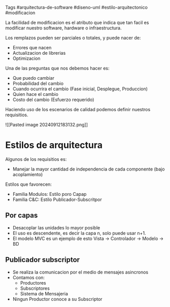 Tags #arquitectura-de-software #diseno-uml #estilo-arquitectonico #modificacion 

La facilidad de modificacion es el atributo que indica que tan facil es modificar nuestro software, hardware o infraestructura.

Los remplazos pueden ser parciales o totales, y puede nacer de:
- Errores que nacen
- Actualizacion de librerias
- Optimizacion

Una de las preguntas que nos debemos hacer es:

- Que puedo cambiar 
- Probabilidad del cambio
- Cuando ocurrira el cambio (Fase inicial, Desplegue, Produccion)
- Quien hace el cambio
- Costo del cambio (Esfuerzo requerido)

Haciendo uso de los escenarios de calidad podemos definir nuestros requisitios.

![[Pasted image 20240912183132.png]]

# Estilos de arquitectura

Algunos de los requisitios es:

- Manejar la mayor cantidad de independencia de cada componente (bajo acoplamiento)

Estilos que favorecen:
- Familia Modulos: Estilo poro Capap
- Familia C&C: Estilo Publicador-Subscritpor

## Por capas 

- Desacoplar las unidades lo mayor posible 
- El uso es descendente, es decir la capa n, solo puede usar n+1.
- El modelo MVC es un ejemplo de esto
	Vista -> Controlador -> Modelo -> BD

## Publicador subscriptor

- Se realiza la comunicacion por el medio de mensajes asincronos 
- Contamos con:
	- Productores
	- Subscriptores
	- Sistema de Mensajeria
- Ningun Productor conoce a su Subscriptor